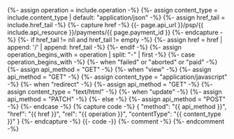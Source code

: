 {%- assign operation = include.operation -%}
{%- assign content_type = include.content_type | default: "application/json" -%}
{%- assign href_tail = include.href_tail -%}
{%- capture href -%}
{{- page.api_url }}/psp/{{ include.api_resource  }}/payments/{{ page.payment_id }}
{%- endcapture -%}
{%- if href_tail != nil and href_tail != empty -%}
    {%- assign href = href | append: '/' | append: href_tail -%}
{%- endif -%}
{%- assign operation_begins_with = operation | split: "-" | first -%}
{%- case operation_begins_with -%}
    {%- when "failed" or "aborted" or "paid" -%}
        {%- assign api_method = "GET" -%}
    {%- when "view" -%}
        {%- assign api_method = "GET" -%}
        {%- assign content_type = "application/javascript" -%}
    {%- when "redirect" -%}
        {%- assign api_method = "GET" -%}
        {%- assign content_type = "text/html" -%}
    {%- when "update" -%}
        {%- assign api_method = "PATCH" -%}
    {%- else -%}
        {%- assign api_method = "POST" -%}
{%- endcase -%}
{% capture code -%}
        {
            "method": "{{ api_method }}",
            "href": "{{ href }}",
            "rel": "{{ operation }}",
            "contentType": "{{ content_type }}"
        }
{%- endcapture -%}
{{- code -}}
{%- comment -%}
{%- endcomment -%}
